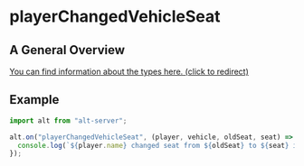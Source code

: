 # playerChangedVehicleSeat

## A General Overview

<a href="https://docs.altv.mp/js/api/alt-server.IServerEvent.html#_altmp_altv_types_alt_server_IServerEvent_playerChangedVehicleSeat" target="_blank"> You can find information about the types here. (click to redirect) </a>

## Example

```js
import alt from "alt-server";

alt.on("playerChangedVehicleSeat", (player, vehicle, oldSeat, seat) => {
  console.log(`${player.name} changed seat from ${oldSeat} to ${seat} in vehicle ${vehicle.id}`);
});
```
